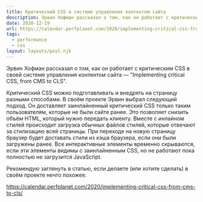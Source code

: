 ```yaml
---
title: Критический CSS в системе управления контентом сайта
description: Эрвин Хофман рассказал о том, как он работает с критическим CSS в своей системе управления контентом сайта
date: 2020-12-19
url: https://calendar.perfplanet.com/2020/implementing-critical-css-from-cms-to-cls/
tags:
  - performance
  - css
layout: layouts/post.njk
---
```

Эрвин Хофман рассказал о том, как он работает с критическим CSS в своей системе управления контентом сайта — "Implementing critical CSS, from CMS to CLS".

Критический CSS можно подготавливать и внедрять на страницу разными способами. В своём проекте Эрвин выбрал следующий подход. Он доставляет заинлайненный критический CSS только таким пользователям, которые не были сайте ранее. Это позволяет снизить объём HTML, который нужно передать клиенту. Вместе с инлайном стилей происходит загрузка обычных файлов стилей, которые отвечают за стилизацию всей страницы. При переходе на новую страницу браузер будет доставать стили из кэша браузера, если они были загружены ранее. Все интерактивные элементы временно скрываются, если эти элементы видимы с заинлайненным CSS, но не работают пока полностью не загрузится JavaScript.

Рекомендую заглянуть в статью, если делаете (или хотите сделать) в своём проекте нечто похожее.

https://calendar.perfplanet.com/2020/implementing-critical-css-from-cms-to-cls/
